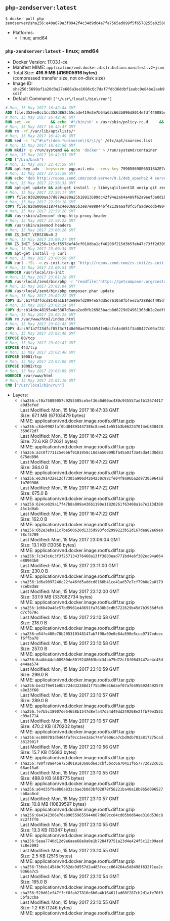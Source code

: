 ## `php-zendserver:latest`

```console
$ docker pull php-zendserver@sha256:e40a679a3f0942f4c34d9dc4a7fa7565ad099f5f6578255a0258057f73dd6065
```

-	Platforms:
	-	linux; amd64

### `php-zendserver:latest` - linux; amd64

-	Docker Version: 17.03.1-ce
-	Manifest MIME: `application/vnd.docker.distribution.manifest.v2+json`
-	Total Size: **416.9 MB (416905916 bytes)**  
	(compressed transfer size, not on-disk size)
-	Image ID: `sha256:5690af1a20d3a27e686a3ee1606c6c7daf7fdb36ddbf1eabc9e84be2aeb9cd2f`
-	Default Command: `["\/usr\/local\/bin\/run"]`

```dockerfile
# Mon, 15 May 2017 16:42:44 GMT
ADD file:352ee0cc1cc352d862c55cade419e2e7b64a63c663b896d8014efdf44008bce4 in / 
# Mon, 15 May 2017 16:42:46 GMT
RUN set -xe 		&& echo '#!/bin/sh' > /usr/sbin/policy-rc.d 	&& echo 'exit 101' >> /usr/sbin/policy-rc.d 	&& chmod +x /usr/sbin/policy-rc.d 		&& dpkg-divert --local --rename --add /sbin/initctl 	&& cp -a /usr/sbin/policy-rc.d /sbin/initctl 	&& sed -i 's/^exit.*/exit 0/' /sbin/initctl 		&& echo 'force-unsafe-io' > /etc/dpkg/dpkg.cfg.d/docker-apt-speedup 		&& echo 'DPkg::Post-Invoke { "rm -f /var/cache/apt/archives/*.deb /var/cache/apt/archives/partial/*.deb /var/cache/apt/*.bin || true"; };' > /etc/apt/apt.conf.d/docker-clean 	&& echo 'APT::Update::Post-Invoke { "rm -f /var/cache/apt/archives/*.deb /var/cache/apt/archives/partial/*.deb /var/cache/apt/*.bin || true"; };' >> /etc/apt/apt.conf.d/docker-clean 	&& echo 'Dir::Cache::pkgcache ""; Dir::Cache::srcpkgcache "";' >> /etc/apt/apt.conf.d/docker-clean 		&& echo 'Acquire::Languages "none";' > /etc/apt/apt.conf.d/docker-no-languages 		&& echo 'Acquire::GzipIndexes "true"; Acquire::CompressionTypes::Order:: "gz";' > /etc/apt/apt.conf.d/docker-gzip-indexes 		&& echo 'Apt::AutoRemove::SuggestsImportant "false";' > /etc/apt/apt.conf.d/docker-autoremove-suggests
# Mon, 15 May 2017 16:42:47 GMT
RUN rm -rf /var/lib/apt/lists/*
# Mon, 15 May 2017 16:42:49 GMT
RUN sed -i 's/^#\s*\(deb.*universe\)$/\1/g' /etc/apt/sources.list
# Mon, 15 May 2017 16:42:50 GMT
RUN mkdir -p /run/systemd && echo 'docker' > /run/systemd/container
# Mon, 15 May 2017 16:42:51 GMT
CMD ["/bin/bash"]
# Mon, 15 May 2017 22:43:59 GMT
RUN apt-key adv --keyserver pgp.mit.edu --recv-key 799058698E65316A2E7A4FF42EAE1437F7D2C623
# Mon, 15 May 2017 22:55:59 GMT
RUN echo "deb http://repos.zend.com/zend-server/9.1/deb_apache2.4 server non-free" >> /etc/apt/sources.list.d/zend-server.list
# Mon, 15 May 2017 22:58:33 GMT
RUN apt-get update && apt-get install -y libmysqlclient18 unzip git zend-server-php-7.1=9.1.0+b93 && /usr/local/zend/bin/zendctl.sh stop
# Mon, 15 May 2017 22:59:17 GMT
COPY file:9302000aa37d879e280a25b18913689dc42f94e2ab4a489f62a9eef3a0d1b76b in /etc/ 
# Mon, 15 May 2017 22:59:18 GMT
COPY file:82de006e31874ac4e03685b3e87e988446f42138aaaf0fc5faad9cddb48040ba in /etc/apache2/conf-available 
# Mon, 15 May 2017 22:59:20 GMT
RUN /usr/sbin/a2enconf drop-http-proxy-header
# Mon, 15 May 2017 22:59:22 GMT
RUN /usr/sbin/a2enmod headers
# Mon, 15 May 2017 23:00:26 GMT
ENV ZS_INIT_VERSION=0.2
# Mon, 15 May 2017 23:00:27 GMT
ENV ZS_INIT_SHA256=1c5cf557daf48cf018dba1cf46208f215d3b5fab47c73ff2d39988581ebd6932
# Mon, 15 May 2017 23:00:34 GMT
RUN apt-get install -y curl
# Mon, 15 May 2017 23:00:50 GMT
RUN curl -fSL -o zs-init.tar.gz "http://repos.zend.com/zs-init/zs-init-docker-${ZS_INIT_VERSION}.tar.gz"     && echo "${ZS_INIT_SHA256} *zs-init.tar.gz" | sha256sum -c -     && mkdir /usr/local/zs-init     && tar xzf zs-init.tar.gz --strip-components=1 -C /usr/local/zs-init     && rm zs-init.tar.gz
# Mon, 15 May 2017 23:00:51 GMT
WORKDIR /usr/local/zs-init
# Mon, 15 May 2017 23:01:18 GMT
RUN /usr/local/zend/bin/php -r "readfile('https://getcomposer.org/installer');" | /usr/local/zend/bin/php
# Mon, 15 May 2017 23:02:04 GMT
RUN /usr/local/zend/bin/php composer.phar update
# Mon, 15 May 2017 23:02:22 GMT
COPY dir:6174d7fdcd8142a1b143e80efd2994e57dd5d7610a8fbfee3a7288ddf495dfdf in /usr/local/bin 
# Mon, 15 May 2017 23:02:24 GMT
COPY dir:b14dbc48195e4d5367d3aea2ed0fb26985bacb8d8229d24961363db2e2edf8f0 in /usr/local/zend/var/plugins/ 
# Mon, 15 May 2017 23:02:25 GMT
RUN rm /var/www/html/index.html
# Mon, 15 May 2017 23:02:45 GMT
COPY dir:9f1a7f23dfcf85f3c7148d98ae7914654fe8acfc4e4651f3a08427c09af24198 in /var/www/html 
# Mon, 15 May 2017 23:02:46 GMT
EXPOSE 80/tcp
# Mon, 15 May 2017 23:02:47 GMT
EXPOSE 443/tcp
# Mon, 15 May 2017 23:02:48 GMT
EXPOSE 10081/tcp
# Mon, 15 May 2017 23:03:08 GMT
EXPOSE 10082/tcp
# Mon, 15 May 2017 23:03:09 GMT
WORKDIR /var/www/html
# Mon, 15 May 2017 23:03:10 GMT
CMD ["/usr/local/bin/run"]
```

-	Layers:
	-	`sha256:cf0a75889057c9255505ce5ef36a0d00ac480c945557adfb12674417a0d3efed`  
		Last Modified: Mon, 15 May 2017 16:47:33 GMT  
		Size: 67.1 MB (67103479 bytes)  
		MIME: application/vnd.docker.image.rootfs.diff.tar.gzip
	-	`sha256:c8de9902faf0bd04893447386c8aeeb1e551b3b6622470f4eb838428359672d7`  
		Last Modified: Mon, 15 May 2017 16:47:22 GMT  
		Size: 72.6 KB (72621 bytes)  
		MIME: application/vnd.docker.image.rootfs.diff.tar.gzip
	-	`sha256:a3c0f7711c5e6b6f9181958c18daa56809bfa45a03f3a45da4cd0d83675dd896`  
		Last Modified: Mon, 15 May 2017 16:47:22 GMT  
		Size: 364.0 B  
		MIME: application/vnd.docker.image.rootfs.diff.tar.gzip
	-	`sha256:e6391432e12cf7305a906d4264230c98cfe04f9a96ba2d97305964ad1b709986`  
		Last Modified: Mon, 15 May 2017 16:47:22 GMT  
		Size: 675.0 B  
		MIME: application/vnd.docker.image.rootfs.diff.tar.gzip
	-	`sha256:624ce029a17f47b8a009a436b1190e11820261f63408a1e7e213d30845c1d0ab`  
		Last Modified: Mon, 15 May 2017 16:47:22 GMT  
		Size: 162.0 B  
		MIME: application/vnd.docker.image.rootfs.diff.tar.gzip
	-	`sha256:6b2e3eba11c7be500620d1335d993fcd2999223b52d167dea82a69e078cf5789`  
		Last Modified: Mon, 15 May 2017 23:06:04 GMT  
		Size: 13.1 KB (13058 bytes)  
		MIME: application/vnd.docker.image.rootfs.diff.tar.gzip
	-	`sha256:7c343c6c3f3f257134376460a13ff3803ead771bd4e6f302ec94a064e88903b0`  
		Last Modified: Mon, 15 May 2017 23:11:00 GMT  
		Size: 230.0 B  
		MIME: application/vnd.docker.image.rootfs.diff.tar.gzip
	-	`sha256:1d6a9097246c22fa46fd5addcd8166b41ce41ad37e7cf79b8e2a01797ceb8da8`  
		Last Modified: Mon, 15 May 2017 23:12:00 GMT  
		Size: 337.9 MB (337882734 bytes)  
		MIME: application/vnd.docker.image.rootfs.diff.tar.gzip
	-	`sha256:1d6b49a46c57bd9961e48691fa7638b8cdb5722629b45d7b3936dfe0d7cf679c`  
		Last Modified: Mon, 15 May 2017 23:10:58 GMT  
		Size: 218.0 B  
		MIME: application/vnd.docker.image.rootfs.diff.tar.gzip
	-	`sha256:e04fe480e78b205310348147ab7f90a09e0e84a590e5cca9717edcecf6ffba78`  
		Last Modified: Mon, 15 May 2017 23:10:58 GMT  
		Size: 257.0 B  
		MIME: application/vnd.docker.image.rootfs.diff.tar.gzip
	-	`sha256:6a4bb44cb08980de8019248663bdc34bb75d72cf8f0843447ae4c45de44ae574`  
		Last Modified: Mon, 15 May 2017 23:10:59 GMT  
		Size: 299.0 B  
		MIME: application/vnd.docker.image.rootfs.diff.tar.gzip
	-	`sha256:be32f9e91e0b5724d32288d1f75b396e16daef07af64956924492578a8e33f60`  
		Last Modified: Mon, 15 May 2017 23:10:57 GMT  
		Size: 289.0 B  
		MIME: application/vnd.docker.image.rootfs.diff.tar.gzip
	-	`sha256:fe7b5c18007de54658b1547d8efa47d54d49dd249268e2ffb79e3551c09a1714`  
		Last Modified: Mon, 15 May 2017 23:10:57 GMT  
		Size: 470.2 KB (470202 bytes)  
		MIME: application/vnd.docker.image.rootfs.diff.tar.gzip
	-	`sha256:ec800781d5464faf0cc2ee3abc744fd606ca7cbd9db701a817275cad3812901f`  
		Last Modified: Mon, 15 May 2017 23:10:56 GMT  
		Size: 15.7 KB (15683 bytes)  
		MIME: application/vnd.docker.image.rootfs.diff.tar.gzip
	-	`sha256:780f78ae45e725d0191e3686d6e3cbf5bcc6a70411f657772d22c63168ae15a6`  
		Last Modified: Mon, 15 May 2017 23:10:55 GMT  
		Size: 488.8 KB (488775 bytes)  
		MIME: application/vnd.docker.image.rootfs.diff.tar.gzip
	-	`sha256:a64d35f9e8b0a831cbae3b0d3bf02878f56221ba40a18b8b5d096527cb8aa6cd`  
		Last Modified: Mon, 15 May 2017 23:10:57 GMT  
		Size: 10.8 MB (10839597 bytes)  
		MIME: application/vnd.docker.image.rootfs.diff.tar.gzip
	-	`sha256:0a4142306e76a890559655944007d689cc84cd05b0d64ee318d538c88c2ffff0`  
		Last Modified: Mon, 15 May 2017 23:10:55 GMT  
		Size: 13.3 KB (13347 bytes)  
		MIME: application/vnd.docker.image.rootfs.diff.tar.gzip
	-	`sha256:5eaa7740d12d9a6aee68e8a0e1b7284f9751a23d4e424f5c12c09aad7c0e3093`  
		Last Modified: Mon, 15 May 2017 23:10:55 GMT  
		Size: 2.5 KB (2515 bytes)  
		MIME: application/vnd.docker.image.rootfs.diff.tar.gzip
	-	`sha256:736eb14540c7952de9d557d2a485fcecc064264a5d8498f632f1ea2c9366a7c5`  
		Last Modified: Mon, 15 May 2017 23:10:54 GMT  
		Size: 165.0 B  
		MIME: application/vnd.docker.image.rootfs.diff.tar.gzip
	-	`sha256:520d61ef47ffcf8fab27810c6b6a4b164611ad08f287cb2d1afe70f95bfa3cba`  
		Last Modified: Mon, 15 May 2017 23:10:55 GMT  
		Size: 1.2 KB (1246 bytes)  
		MIME: application/vnd.docker.image.rootfs.diff.tar.gzip
